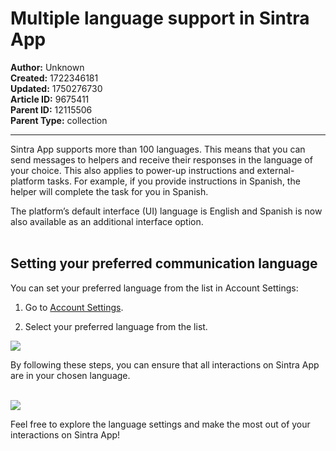 # Multiple language support in Sintra App

**Author:** Unknown  
**Created:** 1722346181  
**Updated:** 1750276730  
**Article ID:** 9675411  
**Parent ID:** 12115506  
**Parent Type:** collection  

---

Sintra App supports more than 100 languages. This means that you can send messages to helpers and receive their responses in the language of your choice. This also applies to power-up instructions and external-platform tasks. For example, if you provide instructions in Spanish, the helper will complete the task for you in Spanish.

The platform’s default interface (UI) language is English and Spanish is now also available as an additional interface option.  
​

## **Setting your preferred communication language**

You can set your preferred language from the list in Account Settings:

  1. Go to [Account Settings](https://app.sintra.ai/account).

  2. Select your preferred language from the list.




![](https://sintra-bfc815b4cdbb.intercom-attachments-7.com/i/o/1129181607/f3d599302e0cce743f4164b0/AD_4nXejkaMbn4TUXhT62JRWodG3798uCXclxVS0iOQ4gYzwujKtE4J9P_7peKXUBnIQ_9nxVelNM2rr9wW3qvt2tQo2ZCIQgpA_2IP5BmIloadcu8ATRszOjBvzMF6mpecQ46ytQC5Zwnw6DnhVQzKZiZVC-P0G?expires=1754573400&signature=daf3d49f49e68f73c1cfd8312874cc1099275f317f39f71ff80dea045bcf509b&req=dSElH8h2nIdfXvMW1HO4zZkU%2FqbXuU0nSdywKi3%2B43GNGEaDXVPAYTfliIAA%0AVqaN%0A)

By following these steps, you can ensure that all interactions on Sintra App are in your chosen language.  
​

![](https://downloads.intercomcdn.com/i/o/1129180787/d167001cf6598556b46cae05/image.png?expires=1754573400&signature=44ab8ca68e9a90092fe8b149f90e2bdfc286201841992acda5901fc27182d8a5&req=dSElH8h2nYZXXvMW1HO4zalfAJEwfBLzl0tBCfhAdGBwb8QNEzCDrLsG3c8b%0AqELU%0A)

  
Feel free to explore the language settings and make the most out of your interactions on Sintra App!
